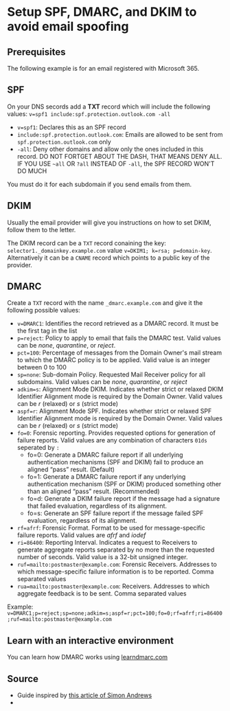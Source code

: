 # Setup SPF, DMARC, and DKIM to avoid email spoofing

## Prerequisites

The following example is for an email registered with Microsoft 365.

## SPF

On your DNS secords add a __TXT__ record which will include the following values: ```v=spf1 include:spf.protection.outlook.com -all```

* ```v=spf1```: Declares this as an SPF record
* ```include:spf.protection.outlook.com```: Emails are allowed to be sent from ```spf.protection.outlook.com``` only
* ```-all```: Deny other domains and allow only the ones included in this record. DO NOT FORTGET ABOUT THE DASH, THAT MEANS DENY ALL. IF YOU USE ```~all``` OR ```?all``` INSTEAD OF ```-all```, the SPF RECORD WON'T DO MUCH

You must do it for each subdomain if you send emails from them.

## DKIM

Usually the email provider will give you instructions on how to set DKIM, follow them to the letter.

The DKIM record can be a ```TXT``` record conaining the key: ```selector1._domainkey.example.com``` value ```v=DKIM1; k=rsa; p=domain-key```.  
Alternatively it can be a ```CNAME``` record which points to a public key of the provider.

## DMARC

Create a ```TXT``` record with the name ```_dmarc.example.com``` and give it the following possible values:

* ```v=DMARC1```: Identifies the record retrieved as a DMARC record. It must be the first tag in the list
* ```p=reject```: Policy to apply to email that fails the DMARC test. Valid values can be *none*, *quarantine*, or *reject*.
* ```pct=100```: Percentage of messages from the Domain Owner's mail stream to which the DMARC policy is to be applied. Valid value is an integer between 0 to 100
* ```sp=none```: Sub-domain Policy. Requested Mail Receiver policy for all subdomains. Valid values can be *none*, *quarantine*, or *reject*
* ```adkim=s```: Alignment Mode DKIM. Indicates whether strict or relaxed DKIM Identifier Alignment mode is required by the Domain Owner. Valid values can be *r* (relaxed) or *s* (strict mode)
* ```aspf=r```: Alignment Mode SPF. Indicates whether strict or relaxed SPF Identifier Alignment mode is required by the Domain Owner. Valid values can be *r* (relaxed) or *s* (strict mode)
* ```fo=0```: Forensic reporting. Provides requested options for generation of failure reports. Valid values are any combination of characters ```01ds``` seperated by ```:```
  * fo=0: Generate a DMARC failure report if all underlying authentication mechanisms (SPF and DKIM) fail to produce an aligned “pass” result. (Default)
  * fo=1: Generate a DMARC failure report if any underlying authentication mechanism (SPF or DKIM) produced something other than an aligned “pass” result. (Recommended)
  * fo=d: Generate a DKIM failure report if the message had a signature that failed evaluation, regardless of its alignment.
  * fo=s: Generate an SPF failure report if the message failed SPF evaluation, regardless of its alignment.
* ```rf=afrf```: Forensic Format. Format to be used for message-specific failure reports. Valid values are *afrf* and *iodef*
* ```ri=86400```: Reporting Interval. Indicates a request to Receivers to generate aggregate reports separated by no more than the requested number of seconds. Valid value is a 32-bit unsigned integer.
* ```ruf=mailto:postmaster@example.com```: Forensic Receivers. Addresses to which message-specific failure information is to be reported. Comma separated values
* ```rua=mailto:postmaster@example.com```: Receivers. Addresses to which aggregate feedback is to be sent. Comma separated values

Example: ```v=DMARC1;p=reject;sp=none;adkim=s;aspf=r;pct=100;fo=0;rf=afrf;ri=86400;ruf=mailto:postmaster@example.com```

## Learn with an interactive environment

You can learn how DMARC works using [learndmarc.com](https://www.learndmarc.com/)

## Source

* Guide inspired by [this article of Simon Andrews](https://simonandrews.ca/articles/how-to-set-up-spf-dkim-dmarc)
* 
